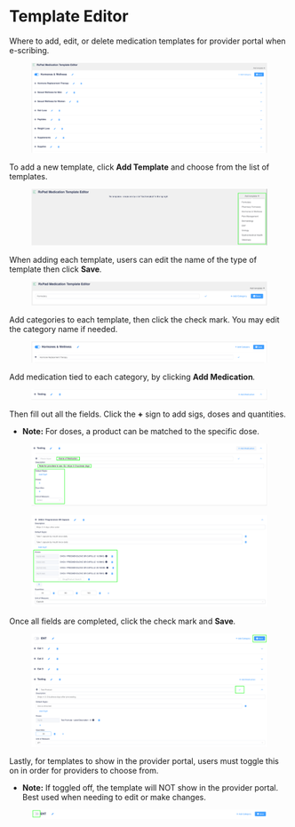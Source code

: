 # Template Editor

Where to add, edit, or delete medication templates for provider portal when e-scribing.

<figure><img src="../.gitbook/assets/image (525).png" alt=""><figcaption></figcaption></figure>

To add a new template, click **Add Template** and choose from the list of templates.

<figure><img src="../.gitbook/assets/image (151).png" alt=""><figcaption></figcaption></figure>

When adding each template, users can edit the name of the type of template then click **Save**_._

<figure><img src="../.gitbook/assets/image (152).png" alt=""><figcaption></figcaption></figure>

Add categories to each template, then click the check mark. You may edit the category name if needed.

<figure><img src="../.gitbook/assets/image (153).png" alt=""><figcaption></figcaption></figure>

Add medication tied to each category, by clicking **Add Medication**_._

<figure><img src="../.gitbook/assets/image (154).png" alt=""><figcaption></figcaption></figure>

Then fill out all the fields. Click the **+** sign to add sigs, doses and quantities.

* **Note:** For doses, a product can be matched to the specific dose.

<figure><img src="../.gitbook/assets/image (155).png" alt=""><figcaption></figcaption></figure>

<figure><img src="../.gitbook/assets/image (157).png" alt=""><figcaption></figcaption></figure>

Once all fields are completed, click the check mark and **Save**_._

<figure><img src="../.gitbook/assets/image (158).png" alt=""><figcaption></figcaption></figure>

Lastly, for templates to show in the provider portal, users must toggle this on in order for providers to choose from.

* **Note:** If toggled off, the template will NOT show in the provider portal. Best used when needing to edit or make changes.

<figure><img src="../.gitbook/assets/image (159).png" alt=""><figcaption></figcaption></figure>
